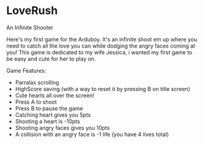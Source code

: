 # LoveRush
An Infinite Shooter

Here's my first game for the Arduboy.
It's an infinite shoot em up where you need to catch all the love you can while dodging the angry faces coming at you!
This game is dedicated to my wife Jessica, i wanted my first game to be easy and cute for her to play on.

Game Features:

- Parralax scrolling
- HighScore saving (with a way to reset it by pressing B on title screen)
- Cute hearts all over the screen!
- Press A to shoot
- Press B to pause the game
- Catching heart gives you 5pts
- Shooting a heart is -10pts
- Shooting angry faces gives you 10pts
- A collision with an angry face is -1 life (you have 4 lives total)
